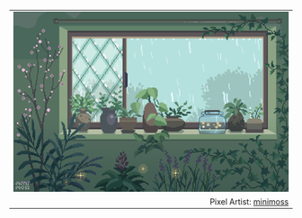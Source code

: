 <table align="center">
  <tr>
    <td width="100%" align="center">
      <a href="https://wbnns.com/">
        <img src="https://github.com/lauchness/lauchness/raw/master/images/pretty.gif">
      </a>
    </td>
  </tr>
  <tr>
    <td width="100%" align="right">
      Pixel Artist: <a href="https://www.deviantart.com/minimoss">minimoss</a>
    </td>
  </tr>
</table>
